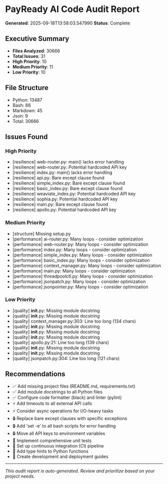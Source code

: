 # PayReady AI Code Audit Report
**Generated**: 2025-09-18T13:58:03.547990
**Status**: Complete

## Executive Summary
- **Files Analyzed**: 30666
- **Total Issues**: 31
- **High Priority**: 10
- **Medium Priority**: 11
- **Low Priority**: 10

## File Structure
- Python: 13487
- Bash: 66
- Markdown: 45
- Json: 9
- Total: 30666

## Issues Found

### High Priority
- [resilience] web-router.py: main() lacks error handling
- [resilience] web-router.py: Potential hardcoded API key
- [resilience] index.py: main() lacks error handling
- [resilience] api.py: Bare except clause found
- [resilience] simple_index.py: Bare except clause found
- [resilience] basic_index.py: Bare except clause found
- [resilience] weaviate_index.py: Potential hardcoded API key
- [resilience] sophia.py: Potential hardcoded API key
- [resilience] main.py: Bare except clause found
- [resilience] apollo.py: Potential hardcoded API key

### Medium Priority
- [structure] Missing setup.py
- [performance] ai-router.py: Many loops - consider optimization
- [performance] web-router.py: Many loops - consider optimization
- [performance] index.py: Many loops - consider optimization
- [performance] simple_index.py: Many loops - consider optimization
- [performance] basic_index.py: Many loops - consider optimization
- [performance] context_manager.py: Many loops - consider optimization
- [performance] main.py: Many loops - consider optimization
- [performance] threadpoolctl.py: Many loops - consider optimization
- [performance] jsonpatch.py: Many loops - consider optimization
- [performance] jsonpointer.py: Many loops - consider optimization

### Low Priority
- [quality] __init__.py: Missing module docstring
- [quality] __init__.py: Missing module docstring
- [quality] context_manager.py:303: Line too long (134 chars)
- [quality] __init__.py: Missing module docstring
- [quality] __init__.py: Missing module docstring
- [quality] __init__.py: Missing module docstring
- [quality] apollo.py:21: Line too long (139 chars)
- [quality] __init__.py: Missing module docstring
- [quality] __init__.py: Missing module docstring
- [quality] jsonpatch.py:304: Line too long (121 chars)

## Recommendations
- ✅ Add missing project files (README.md, requirements.txt)
- ✅ Add module docstrings to all Python files
- ✅ Configure code formatter (black) and linter (pylint)
- ⚡ Add timeouts to all external API calls
- ⚡ Consider async operations for I/O-heavy tasks
- 🔒 Replace bare except clauses with specific exceptions
- 🔒 Add 'set -e' to all bash scripts for error handling
- 🔒 Move all API keys to environment variables
- 🎯 Implement comprehensive unit tests
- 🎯 Set up continuous integration (CI) pipeline
- 🎯 Add type hints to Python functions
- 🎯 Create development and deployment guides

---
*This audit report is auto-generated. Review and prioritize based on your project needs.*